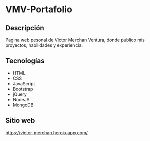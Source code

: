 # VMV-Portafolio

## Descripción
Pagina web pesonal de Victor Merchan Ventura, donde publico mis proyectos, habilidades y experiencia.

## Tecnologías
* HTML
* CSS
* JavaScript
* Bootstrap
* jQuery
* NodeJS
* MongoDB

## Sitio web
https://victor-merchan.herokuapp.com/

